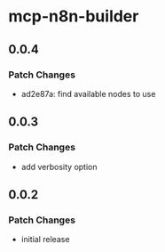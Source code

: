 # mcp-n8n-builder

## 0.0.4

### Patch Changes

- ad2e87a: find available nodes to use

## 0.0.3

### Patch Changes

- add verbosity option

## 0.0.2

### Patch Changes

- initial release
